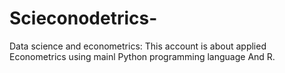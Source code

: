 # Scieconodetrics-
Data science and econometrics:
This account is about applied Econometrics using mainl Python programming language And R.
